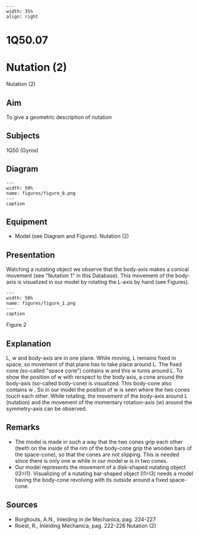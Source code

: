 
```{figure} /figures/busy.png
---
width: 35%
align: right
```
# 1Q50.07 
  # Nutation (2) 
 Nutation (2)   
  
## Aim   
 To give a geometric description of nutation    
  
## Subjects   
 1Q50 (Gyros)   
  
## Diagram   
   
```{figure} figures/figure_0.png  
---  
width: 50%  
name: figures/figure_0.png  
---  
caption  
``` 
      
  
## Equipment   
 
 *  Model (see Diagram and Figures). Nutation (2)
    
  
## Presentation   
 Watching a nutating object we observe that the body-axis makes a conical movement (see "Nutation 1" in this Database). This movement of the body-axis is visualized in our model by rotating the L-axis by hand (see Figures).     
```{figure} figures/figure_1.png  
---  
width: 50%  
name: figures/figure_1.png  
---  
caption  
``` 
 Figure 2    
  
## Explanation   
 L, w and body-axis are in one plane. While moving, L remains fixed in space, so movement of that plane has to take place around L. The fixed cone (so-called "space cone") contains w and this w turns around L. To show the position of w with rerspect to the body axis, a cone around the body-axis (so-called body-cone) is visualized. This body-cone also contains w . So in our model the position of w is seen where the two cones touch each other. While rotating, the movement of the body-axis around L (nutation) and the movement of the momentary rotation-axis  (w) around the symmetry-axis can be observed.    
  
## Remarks   
 
 *  The model is made in such a way that the two cones grip each other (teeth on the inside of the rim of the body-cone grip the wooden bars of the space-cone), so that the cones are not slipping. This is needed since there is only one w while in our model w is in two cones. 
 *  Our model represents the movement of a disk-shaped nutating object (I3>I1). Visualizing of a nutating bar-shaped object (I1>I3) needs a model having the body-cone revolving with its outside around a fixed space-cone.
   
  
## Sources   
 
 *  Borghouts, A.N., Inleiding in de Mechanica, pag. 224-227 
 *  Roest, R., Inleiding Mechanica, pag. 222-226 Nutation (2)
    